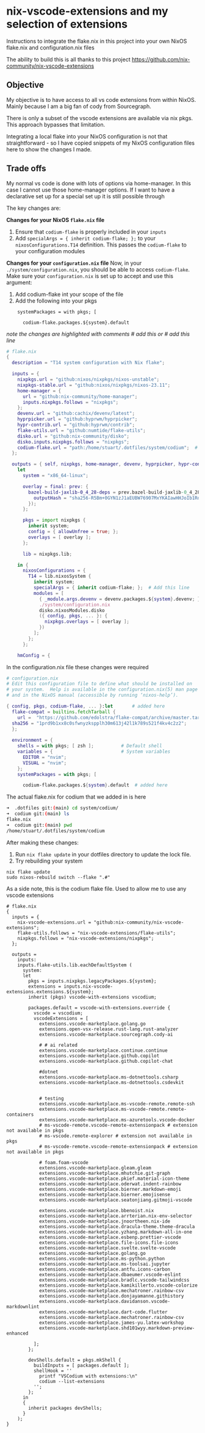 # nix-vscode-extensions and my selection of extensions

Instructions to integrate the flake.nix in this project into your own NixOS flake.nix and configuration.nix files

The ability to build this is all thanks to this project
https://github.com/nix-community/nix-vscode-extensions


## Objective

My objective is to have access to all vs code extensions from within NixOS. Mainly because I am a big fan of cody from Sourcegraph. 

There is only a subset of the vscode extensions are available via nix pkgs. This approach bypasses that limitation.
 
Integrating a local flake into your NixOS configuration is not that straightforward - so I have copied snippets of my NixOS configuration files here to show the changes I made.

## Trade offs

My normal vs code is done with lots of options via home-manager. In this case I cannot use those home-manager options. If I want to have a declarative set up for a special set up it is still possible through


The key changes are:

**Changes for your NixOS `flake.nix` file**

1. Ensure that `codium-flake` is properly included in your `inputs`
2. Add `specialArgs = { inherit codium-flake; };` to your `nixosConfigurations.T14` definition. This passes the `codium-flake` to your configuration modules

**Changes for your `configuration.nix` file**
Now, in your `./system/configuration.nix`, you should be able to access `codium-flake`. Make sure your `configuration.nix` is set up to accept and use this argument:
1. Add codium-flake int your scope of the file
2. Add the following into your pkgs
```
    systemPackages = with pkgs; [

      codium-flake.packages.${system}.default
```


*note the changes are highlighted with comments # add this or # add this line*

```nix
# flake.nix
{
  description = "T14 system configuration with Nix flake";

  inputs = {
    nixpkgs.url = "github:nixos/nixpkgs/nixos-unstable";
    nixpkgs-stable.url = "github:nixos/nixpkgs/nixos-23.11";
    home-manager = {
      url = "github:nix-community/home-manager";
      inputs.nixpkgs.follows = "nixpkgs";
    };
    devenv.url = "github:cachix/devenv/latest";
    hyprpicker.url = "github:hyprwm/hyprpicker";
    hypr-contrib.url = "github:hyprwm/contrib";
    flake-utils.url = "github:numtide/flake-utils";
    disko.url = "github:nix-community/disko";
    disko.inputs.nixpkgs.follows = "nixpkgs";
    codium-flake.url = "path:/home/stuart/.dotfiles/system/codium";  # add this line
  };

  outputs = { self, nixpkgs, home-manager, devenv, hyprpicker, hypr-contrib, disko, codium-flake, ... }:  # add this
    let
      system = "x86_64-linux";

      overlay = final: prev: {
        bazel-build-jaxlib-0_4_28-deps = prev.bazel-build-jaxlib-0_4_28-deps.overrideAttrs (oldAttrs: {
          outputHash = "sha256-R5Bm+0GYN1zJ1aEUBW76907MxYKAIawHHJoIb1RdsKE=";
        });
      };

      pkgs = import nixpkgs {
        inherit system;
        config = { allowUnfree = true; };
        overlays = [ overlay ];
      };

      lib = nixpkgs.lib;

    in {
      nixosConfigurations = {
        T14 = lib.nixosSystem {
          inherit system;
          specialArgs = { inherit codium-flake; };  # Add this line
          modules = [
            { _module.args.devenv = devenv.packages.${system}.devenv; }
            ./system/configuration.nix
            disko.nixosModules.disko
            ({ config, pkgs, ... }: {
              nixpkgs.overlays = [ overlay ];
            })
          ];
        };
      };

    hmConfig = {
```

In the configuration.nix file these changes were required

```nix
# configuration.nix
# Edit this configuration file to define what should be installed on
# your system.  Help is available in the configuration.nix(5) man page
# and in the NixOS manual (accessible by running ‘nixos-help’).

{ config, pkgs, codium-flake, ... }:let       # added here
  flake-compat = builtins.fetchTarball {
    url =  "https://github.com/edolstra/flake-compat/archive/master.tar.gz";
  sha256 = "1prd9b1xx8c0sfwnyzkspplh30m613j42l1k789s521f4kv4c2z2";
  };
  
  environment = {
    shells = with pkgs; [ zsh ];          # Default shell
    variables = {                         # System variables
      EDITOR = "nvim";
      VISUAL = "nvim";
    };
    systemPackages = with pkgs; [

      codium-flake.packages.${system}.default  # added here
```

The actual flake.nix for codium that we added in is here
```bash
➜  .dotfiles git:(main) cd system/codium/
➜  codium git:(main) ls
flake.nix
➜  codium git:(main) pwd
/home/stuart/.dotfiles/system/codium
```

After making these changes:

1. Run `nix flake update` in your dotfiles directory to update the lock file.
2. Try rebuilding your system

```
nix flake update
sudo nixos-rebuild switch --flake ".#"
```

As a side note, this is the codium flake file. Used to allow me to use any vscode extensions

```
# flake.nix
{
  inputs = {
    nix-vscode-extensions.url = "github:nix-community/nix-vscode-extensions";
    flake-utils.follows = "nix-vscode-extensions/flake-utils";
    nixpkgs.follows = "nix-vscode-extensions/nixpkgs";
  };

  outputs =
    inputs:
    inputs.flake-utils.lib.eachDefaultSystem (
      system:
      let
        pkgs = inputs.nixpkgs.legacyPackages.${system};
        extensions = inputs.nix-vscode-extensions.extensions.${system};
        inherit (pkgs) vscode-with-extensions vscodium;

        packages.default = vscode-with-extensions.override {
          vscode = vscodium;
          vscodeExtensions = [
            extensions.vscode-marketplace.golang.go
            extensions.open-vsx-release.rust-lang.rust-analyzer
            extensions.vscode-marketplace.sourcegraph.cody-ai

            # # ai related
            extensions.vscode-marketplace.continue.continue
            extensions.vscode-marketplace.github.copilot
            extensions.vscode-marketplace.github.copilot-chat

            #dotnet
            extensions.vscode-marketplace.ms-dotnettools.csharp
            extensions.vscode-marketplace.ms-dotnettools.csdevkit


            # testing
            extensions.vscode-marketplace.ms-vscode-remote.remote-ssh
            extensions.vscode-marketplace.ms-vscode-remote.remote-containers
            extensions.vscode-marketplace.ms-azuretools.vscode-docker
            # ms-vscode-remote.vscode-remote-extensionpack # extension not available in pkgs
            # ms-vscode.remote-explorer # extension not available in pkgs
            # ms-vscode-remote.vscode-remote-extensionpack # extension not available in pkgs

            # foam.foam-vscode
            extensions.vscode-marketplace.gleam.gleam
            extensions.vscode-marketplace.mhutchie.git-graph
            extensions.vscode-marketplace.pkief.material-icon-theme
            extensions.vscode-marketplace.oderwat.indent-rainbow
            extensions.vscode-marketplace.bierner.markdown-emoji
            extensions.vscode-marketplace.bierner.emojisense
            extensions.vscode-marketplace.seatonjiang.gitmoji-vscode

            extensions.vscode-marketplace.bbenoist.nix
            extensions.vscode-marketplace.arrterian.nix-env-selector
            extensions.vscode-marketplace.jnoortheen.nix-ide
            extensions.vscode-marketplace.dracula-theme.theme-dracula
            extensions.vscode-marketplace.yzhang.markdown-all-in-one
            extensions.vscode-marketplace.esbenp.prettier-vscode
            extensions.vscode-marketplace.file-icons.file-icons
            extensions.vscode-marketplace.svelte.svelte-vscode
            extensions.vscode-marketplace.golang.go
            extensions.vscode-marketplace.ms-python.python
            extensions.vscode-marketplace.ms-toolsai.jupyter
            extensions.vscode-marketplace.antfu.icons-carbon
            extensions.vscode-marketplace.dbaeumer.vscode-eslint
            extensions.vscode-marketplace.bradlc.vscode-tailwindcss
            extensions.vscode-marketplace.kamikillerto.vscode-colorize
            extensions.vscode-marketplace.mechatroner.rainbow-csv
            extensions.vscode-marketplace.donjayamanne.githistory
            extensions.vscode-marketplace.davidanson.vscode-markdownlint
            extensions.vscode-marketplace.dart-code.flutter
            extensions.vscode-marketplace.mechatroner.rainbow-csv
            extensions.vscode-marketplace.james-yu.latex-workshop
            extensions.vscode-marketplace.shd101wyy.markdown-preview-enhanced

          ];
        };

        devShells.default = pkgs.mkShell {
          buildInputs = [ packages.default ];
          shellHook = ''
            printf "VSCodium with extensions:\n"
            codium --list-extensions
          '';
        };
      in
      {
        inherit packages devShells;
      }
    );
}
```
